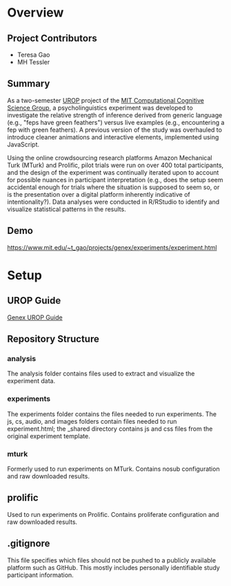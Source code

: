# Overview

## Project Contributors

- Teresa Gao
- MH Tessler

## Summary

As a two-semester [UROP](https://urop.mit.edu) project of the [MIT Computational Cognitive Science Group](https://cocosci.mit.edu/), a psycholinguistics experiment was developed to investigate the relative strength of inference derived from generic language (e.g., "feps have green feathers") versus live examples (e.g., encountering a fep with green feathers). A previous version of the study was overhauled to introduce cleaner animations and interactive elements, implemented using JavaScript.

Using the online crowdsourcing research platforms Amazon Mechanical Turk (MTurk) and Prolific, pilot trials were run on over 400 total participants, and the design of the experiment was continually iterated upon to account for possible nuances in participant interpretation (e.g., does the setup seem accidental enough for trials where the situation is supposed to seem so, or is the presentation over a digital platform inherently indicative of intentionality?). Data analyses were conducted in R/RStudio to identify and visualize statistical patterns in the results.


## Demo

https://www.mit.edu/~t_gao/projects/genex/experiments/experiment.html


# Setup

## UROP Guide

[Genex UROP Guide](https://docs.google.com/document/d/1Vj1X9szuJ8bSeeGLqxQsmtwFxmgUSnO8iieXK2_ZcX4/edit)

## Repository Structure

### analysis

The analysis folder contains files used to extract and visualize the experiment data.

### experiments

The experiments folder contains the files needed to run experiments. The js, cs, audio, and images folders contain files needed to run experiment.html; the \_shared directory contains js and css files from the original experiment template.

### mturk

Formerly used to run experiments on MTurk. Contains nosub configuration and raw downloaded results.

## prolific

Used to run experiments on Prolific. Contains proliferate configuration and raw downloaded results.

## .gitignore

This file specifies which files should not be pushed to a publicly available platform such as GitHub. This mostly includes personally identifiable study participant information.
